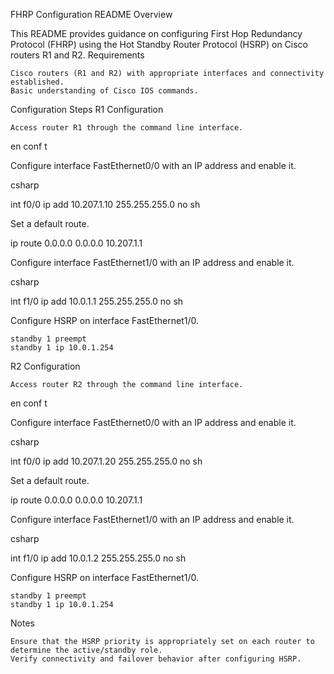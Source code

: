 FHRP Configuration README
Overview

This README provides guidance on configuring First Hop Redundancy Protocol (FHRP) using the Hot Standby Router Protocol (HSRP) on Cisco routers R1 and R2.
Requirements

    Cisco routers (R1 and R2) with appropriate interfaces and connectivity established.
    Basic understanding of Cisco IOS commands.

Configuration Steps
R1 Configuration

    Access router R1 through the command line interface.

en
conf t

Configure interface FastEthernet0/0 with an IP address and enable it.

csharp

int f0/0
ip add 10.207.1.10 255.255.255.0
no sh

Set a default route.

ip route 0.0.0.0 0.0.0.0 10.207.1.1

Configure interface FastEthernet1/0 with an IP address and enable it.

csharp

int f1/0
ip add 10.0.1.1 255.255.255.0
no sh

Configure HSRP on interface FastEthernet1/0.

    standby 1 preempt
    standby 1 ip 10.0.1.254

R2 Configuration

    Access router R2 through the command line interface.

en
conf t

Configure interface FastEthernet0/0 with an IP address and enable it.

csharp

int f0/0
ip add 10.207.1.20 255.255.255.0
no sh

Set a default route.

ip route 0.0.0.0 0.0.0.0 10.207.1.1

Configure interface FastEthernet1/0 with an IP address and enable it.

csharp

int f1/0
ip add 10.0.1.2 255.255.255.0
no sh

Configure HSRP on interface FastEthernet1/0.

    standby 1 preempt
    standby 1 ip 10.0.1.254

Notes

    Ensure that the HSRP priority is appropriately set on each router to determine the active/standby role.
    Verify connectivity and failover behavior after configuring HSRP.
